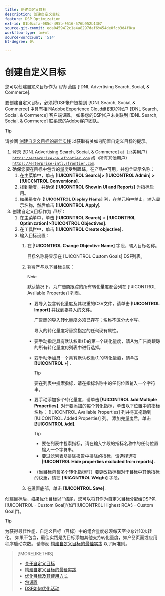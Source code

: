 ```yaml
---
title: 创建自定义目标
description: 创建自定义目标
feature: DSP Optimization
exl-id: 81b0acfa-085d-495b-9516-576b952b1307
source-git-commit: eda0459472c1e4a8297daf69454de0fcb3d4f8ca
workflow-type: tm+mt
source-wordcount: '514'
ht-degree: 0%

---
```


# 创建自定义目标

您可以创建自定义目标作为 *目标* 范围 [!DNL Advertising Search, Social, & Commerce].

要创建自定义目标，必须将DSP帐户链接到 [!DNL Search, Social, & Commerce] 中具有相同Adobe Experience Cloud组织ID的帐户 [!DNL Search, Social, & Commerce] 客户端设置。 如果您的DSP帐户未关联到 [!DNL Search, Social, & Commerce] 联系您的Adobe客户团队。

>[!TIP]
>
>请参阅 [创建自定义目标的最佳实践](custom-goal-best-practices.md) 以获取有关如何配置自定义目标的提示。

1. 登录 [!DNL Advertising Search, Social, & Commerce] at（北美用户） [`https://enterprise-na.efrontier.com`](https://enterprise-na.efrontier.com) 或（所有其他用户） [`https://enterprise-intl.efrontier.com`](https://enterprise-intl.efrontier.com).
1. 确保您要在目标中包含的量度受到跟踪，在产品中可用，并包含显示名称：
   1. 在主菜单中，单击 **[!UICONTROL Search]> [!UICONTROL Admin] >[!UICONTROL Conversions]**.
   1. 找到量度，并确保 **[!UICONTROL Show in UI and Reports]** 为指标启用。
   1. 如果量度在 **[!UICONTROL Display Name]** 列，在单元格中单击，输入显示名称，然后单击 **[!UICONTROL Apply].**
1. 创建自定义目标作为 *目标*：
   1. 在主菜单中，单击 **[!UICONTROL Search]** > **[!UICONTROL Optimization]>[!UICONTROL Objectives]**.
   1. 在工具栏中，单击 **[!UICONTROL Create objective].**
   1. 输入目标设置：
      1. 在 **[!UICONTROL Change Objective Name]** 字段，输入目标名称。

         目标名称将显示在 [!UICONTROL Custom Goals] DSP列表。

      1. 将资产与以下目标关联：

         >[!NOTE]
         >
         > 默认情况下，为广告商跟踪的所有转化量度都会列在 [!UICONTROL Available Properties] 列表。

         * 要导入包含转化量度及其权重的CSV文件，请单击 **[!UICONTROL Import]** 并找到要导入的文件。

           广告商的导入转化量度必须已存在；名称不区分大小写。

           导入的转化量度将替换指定的任何现有属性。

         * 要手动指定具有默认权重(1)的第一个转化量度，请从为广告商跟踪的所有转化量度的列表中进行选择。

         * 要手动添加另一个具有默认权重(1)的转化量度，请单击 **[!UICONTROL +]** .

           >[!TIP]
           >
           > 要在列表中搜索指标，请在指标名称中的任何位置输入一个字符串。

         * 要手动添加多个转化量度，请单击 **[!UICONTROL Add Multiple Properties].** 对于要添加的每个转化指标，单击以下位置中的指标名称： [!UICONTROL Available Properties] 列并将其拖动到 [!UICONTROL Added Properties] 列。 添加完量度后，单击 **[!UICONTROL Add]**.

           >[!TIP]
           >
           >* 要在列表中搜索指标，请在输入字段的指标名称中的任何位置输入一个字符串。
           >* 要过滤列表以排除报告中排除的指标，请选择选项 **[!UICONTROL Hide properties excluded from reports].**

         * （当目标包含多个转化指标时）要更改指标相对于目标中其他指标的权重，请在 **[!UICONTROL Weight]** 字段。

      1. 在设置底部，单击 **[!UICONTROL Save]**.

创建目标后，如果优化目标以“”结尾，您可以将其作为自定义目标分配给DSP包[!UICONTROL - Custom Goal]“(如”[!UICONTROL Highest ROAS - Custom Goal]“)。

>[!TIP]
>
>为获得最佳性能，自定义目标（目标）中的组合量度必须每天至少总计10次转化。 如果不包含，最佳实践是为目标添加其他支持转化量度，如产品页面或应用程序启动次数。 请参阅 [构建自定义目标的最佳实践](custom-goal-best-practices.md) 以了解准则。

>[!MORELIKETHIS]
>
>* [关于自定义目标](custom-goal-about.md)
>* [构建自定义目标的最佳实践](custom-goal-best-practices.md)
>* [优化目标及其使用方式](optimization-goals.md)
>* [包设置](/help/dsp/campaign-management/packages/package-settings.md)
> * [DSP如何优化活动](optimization-how-dsp-optimizes-campaigns.md)
